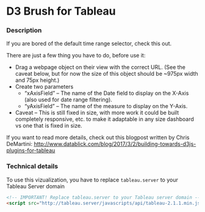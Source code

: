# D3 Brush for Tableau
### Description
If you are bored of the default time range selector, check this out. 

There are just a few thing you have to do, before use it:
* Drag a webpage object on their view with the correct URL. (See the caveat below, but for now the size of this object should be ~975px width and 75px height.)
* Create two parameters
    * “xAxisField” – The name of the Date field to display on the X-Axis (also used for date range filtering).
    * “yAxisField” – The name of the measure to display on the Y-Axis.
* Caveat – This is still fixed in size, with more work it could be built completely responsive, etc. to make it adaptable in any size dashboard vs one that is fixed in size. 

If you want to read more details, check out this blogpost written by Chris DeMartini: http://www.datablick.com/blog/2017/3/2/building-towards-d3js-plugins-for-tableau

### Technical details
To use this vizualization, you have to replace `tableau.server` to your Tableau Server domain
```html
<!-- IMPORTANT! Replace tableau.server to your Tableau server domain -->
<script src="http://tableau.server/javascripts/api/tableau-2.1.1.min.js"></script>
```